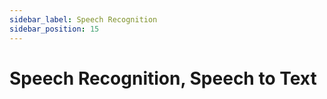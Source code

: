 ```yaml
---
sidebar_label: Speech Recognition
sidebar_position: 15
---
```


# Speech Recognition, Speech to Text
